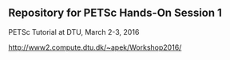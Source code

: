 ## Repository for PETSc Hands-On Session 1

PETSc Tutorial at DTU, March 2-3, 2016

http://www2.compute.dtu.dk/~apek/Workshop2016/
